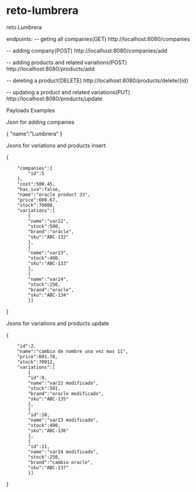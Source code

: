 # reto-lumbrera
reto Lumbrera

endpoints:
-- geting all companies(GET)
http://localhost:8080/companies

-- adding company(POST)
http://localhost:8080/companies/add

-- adding products and related variations(POST)
http://localhost:8080/products/add

-- deleting a product(DELETE)
http://localhost:8080/products/delete/{id}

-- updating a product and related variations(PUT)
http://localhost:8080/products/update

Payloads Examples

Json for adding companies

{
		"name”:”Lumbrera"
}


Jsons for variations and products insert

{
	
		"companies":{
			"id":5
		},
		"cost":500.45,
		"has_iva":false,
		"name":"oracle product 33",
		"price":600.67,
		"stock":70000,
		"variations":[
			{
			"name":"var22",
			"stock":500,
			"brand":"oracle",
			"sku":"ABC-132"
			},
			{
			"name":"var23",
			"stock":400,
			"sku":"ABC-133"
			},
			{
			"name":"var24",
			"stock":250,
			"brand":"oracle",
			"sku":"ABC-134"
			}]
}

Jsons for variations and products update

{
	
		"id":2,
		"name":"cambio de nombre una vez mas 11",
		"price":601.78,
		"stock":70012,
		"variations":[
			{
			"id":9,		
			"name":"var22 modificado",
			"stock":501,
			"brand":"oracle modificado",
			"sku":"ABC-135"
			},
			{
			"id":10,
			"name":"var23 modificado",
			"stock":400,
			"sku":"ABC-136"
			},
			{
			"id":11,
			"name":"var24 modificado",
			"stock":250,
			"brand":"cambio oracle",
			"sku":"ABC-137"
			}]
}
